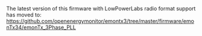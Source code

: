 The latest version of this firmware with LowPowerLabs radio format support has moved to: https://github.com/openenergymonitor/emontx3/tree/master/firmware/emonTx34/emonTx_3Phase_PLL
